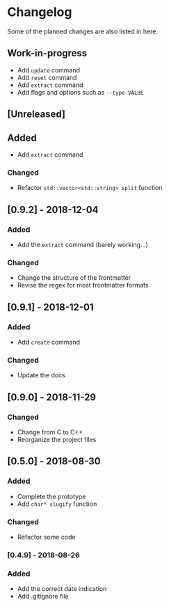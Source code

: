# Changelog
Some of the planned changes are also listed in here.

## Work-in-progress
- Add `update` command
- Add `reset` command
- Add `extract` command
- Add flags and options such as `--type VALUE`

## [Unreleased]
## Added
- Add `extract` command

### Changed
- Refactor `std::vector<std::string> split` function

## [0.9.2] - 2018-12-04
### Added
- Add the `extract` command (barely working...)

### Changed
- Change the structure of the frontmatter
- Revise the regex for most frontmatter formats

## [0.9.1] - 2018-12-01
### Added
- Add `create` command

### Changed
- Update the docs

## [0.9.0] - 2018-11-29
### Changed
- Change from C to C++
- Reorganize the project files

## [0.5.0] - 2018-08-30
### Added
- Complete the prototype
- Add `char* slugify` function

### Changed
- Refactor some code

### [0.4.9] - 2018-08-26
### Added
- Add the correct date indication
- Add .gitignore file